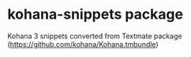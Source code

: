# kohana-snippets package

Kohana 3 snippets converted from Textmate package (https://github.com/kohana/Kohana.tmbundle)
